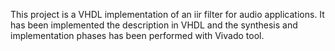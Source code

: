 This project is a VHDL implementation of an iir filter for audio applications.
It has been implemented the description in VHDL and the synthesis and implementation phases has been performed with Vivado tool.
